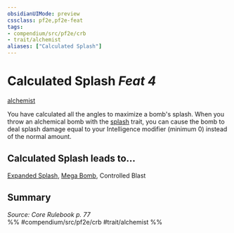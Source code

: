 ```yaml
---
obsidianUIMode: preview
cssclass: pf2e,pf2e-feat
tags:
- compendium/src/pf2e/crb
- trait/alchemist
aliases: ["Calculated Splash"]
---
```

# Calculated Splash  *Feat 4*  
[alchemist](rules/traits/alchemist.md "Alchemist Class Trait")  


You have calculated all the angles to maximize a bomb's splash. When you throw an alchemical bomb with the [splash](rules/traits/splash.md "Splash Weapon Trait") trait, you can cause the bomb to deal splash damage equal to your Intelligence modifier (minimum 0) instead of the normal amount.

## Calculated Splash leads to...

[Expanded Splash](compendium/feats/expanded-splash.md), [Mega Bomb](compendium/feats/mega-bomb.md), Controlled Blast

## Summary

*Source: Core Rulebook p. 77*  
%% #compendium/src/pf2e/crb #trait/alchemist %%